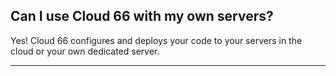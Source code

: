 <!-- usedin: [ _general/Introduction/faq.md] -->


## Can I use Cloud 66 with my own servers?

Yes! Cloud 66 configures and deploys your code to your servers in the cloud or your own dedicated server.

* * *

